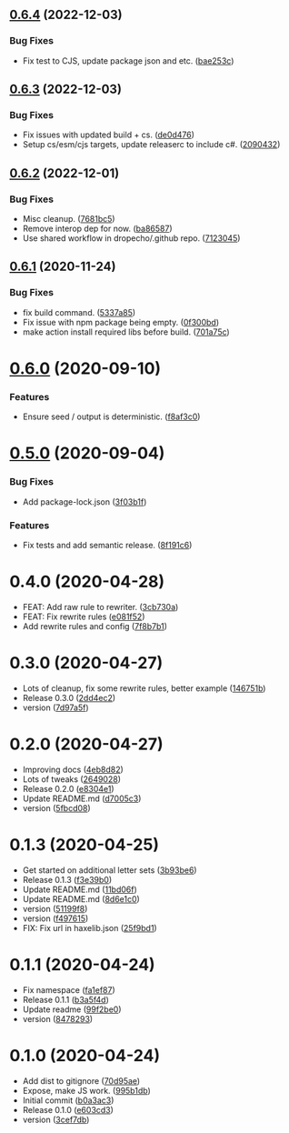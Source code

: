 ## [0.6.4](https://github.com/dropecho/langgen/compare/0.6.3...0.6.4) (2022-12-03)


### Bug Fixes

* Fix test to CJS, update package json and etc. ([bae253c](https://github.com/dropecho/langgen/commit/bae253cab7d5d2f62d9e0f2170812d46c1a0b388))

## [0.6.3](https://github.com/dropecho/langgen/compare/0.6.2...0.6.3) (2022-12-03)


### Bug Fixes

* Fix issues with updated build + cs. ([de0d476](https://github.com/dropecho/langgen/commit/de0d4761e0ae77af76f659af0c37781423300672))
* Setup cs/esm/cjs targets, update releaserc to include c#. ([2090432](https://github.com/dropecho/langgen/commit/209043214090bd604583f99326daf19006270b18))

## [0.6.2](https://github.com/dropecho/langgen/compare/0.6.1...0.6.2) (2022-12-01)


### Bug Fixes

* Misc cleanup. ([7681bc5](https://github.com/dropecho/langgen/commit/7681bc559bdc851935400c77e625830258f5dfab))
* Remove interop dep for now. ([ba86587](https://github.com/dropecho/langgen/commit/ba865871fbdd0dac6e15018033a68ede73ea98ca))
* Use shared workflow in dropecho/.github repo. ([7123045](https://github.com/dropecho/langgen/commit/71230456509df75e68007aec6d286fba9cb3bf98))

## [0.6.1](https://github.com/dropecho/langgen/compare/0.6.0...0.6.1) (2020-11-24)

### Bug Fixes

- fix build command. ([5337a85](https://github.com/dropecho/langgen/commit/5337a854dec39e9236f45f70e9bdc6e8d63ec61f))
- Fix issue with npm package being empty. ([0f300bd](https://github.com/dropecho/langgen/commit/0f300bdd8ac734dd0de9dda20a8e3eeb40b76401))
- make action install required libs before build. ([701a75c](https://github.com/dropecho/langgen/commit/701a75c86b63d6745157f220b0b5ecfee5649462))

# [0.6.0](https://github.com/dropecho/langgen/compare/0.5.0...0.6.0) (2020-09-10)

### Features

- Ensure seed / output is deterministic. ([f8af3c0](https://github.com/dropecho/langgen/commit/f8af3c0e9d86bc36ce46bd1969b9bcf59ef0e913))

# [0.5.0](https://github.com/dropecho/langgen/compare/0.4.0...0.5.0) (2020-09-04)

### Bug Fixes

- Add package-lock.json ([3f03b1f](https://github.com/dropecho/langgen/commit/3f03b1f35f153df3ba2e6c5bbe9e070274cc37f5))

### Features

- Fix tests and add semantic release. ([8f191c6](https://github.com/dropecho/langgen/commit/8f191c664cec1353230ce6af500191f74156d7aa))

# 0.4.0 (2020-04-28)

- FEAT: Add raw rule to rewriter. ([3cb730a](https://github.com/dropecho/langgen/commit/3cb730a))
- FEAT: Fix rewrite rules ([e081f52](https://github.com/dropecho/langgen/commit/e081f52))
- Add rewrite rules and config ([7f8b7b1](https://github.com/dropecho/langgen/commit/7f8b7b1))

# 0.3.0 (2020-04-27)

- Lots of cleanup, fix some rewrite rules, better example ([146751b](https://github.com/dropecho/langgen/commit/146751b))
- Release 0.3.0 ([2dd4ec2](https://github.com/dropecho/langgen/commit/2dd4ec2))
- version ([7d97a5f](https://github.com/dropecho/langgen/commit/7d97a5f))

# 0.2.0 (2020-04-27)

- Improving docs ([4eb8d82](https://github.com/dropecho/langgen/commit/4eb8d82))
- Lots of tweaks ([2649028](https://github.com/dropecho/langgen/commit/2649028))
- Release 0.2.0 ([e8304e1](https://github.com/dropecho/langgen/commit/e8304e1))
- Update README.md ([d7005c3](https://github.com/dropecho/langgen/commit/d7005c3))
- version ([5fbcd08](https://github.com/dropecho/langgen/commit/5fbcd08))

# 0.1.3 (2020-04-25)

- Get started on additional letter sets ([3b93be6](https://github.com/dropecho/langgen/commit/3b93be6))
- Release 0.1.3 ([f3e39b0](https://github.com/dropecho/langgen/commit/f3e39b0))
- Update README.md ([11bd06f](https://github.com/dropecho/langgen/commit/11bd06f))
- Update README.md ([8d6e1c0](https://github.com/dropecho/langgen/commit/8d6e1c0))
- version ([51199f8](https://github.com/dropecho/langgen/commit/51199f8))
- version ([f497615](https://github.com/dropecho/langgen/commit/f497615))
- FIX: Fix url in haxelib.json ([25f9bd1](https://github.com/dropecho/langgen/commit/25f9bd1))

# 0.1.1 (2020-04-24)

- Fix namespace ([fa1ef87](https://github.com/dropecho/langgen/commit/fa1ef87))
- Release 0.1.1 ([b3a5f4d](https://github.com/dropecho/langgen/commit/b3a5f4d))
- Update readme ([99f2be0](https://github.com/dropecho/langgen/commit/99f2be0))
- version ([8478293](https://github.com/dropecho/langgen/commit/8478293))

# 0.1.0 (2020-04-24)

- Add dist to gitignore ([70d95ae](https://github.com/dropecho/langgen/commit/70d95ae))
- Expose, make JS work. ([995b1db](https://github.com/dropecho/langgen/commit/995b1db))
- Initial commit ([b0a3ac3](https://github.com/dropecho/langgen/commit/b0a3ac3))
- Release 0.1.0 ([e603cd3](https://github.com/dropecho/langgen/commit/e603cd3))
- version ([3cef7db](https://github.com/dropecho/langgen/commit/3cef7db))
